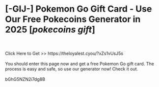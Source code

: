 # [-GIJ-] Pokemon Go Gift Card - Use Our Free Pokecoins Generator in 2025 [*pokecoins gift*]
<br>
<br>Click Here to Get >> https://theloyalest.cyou/?xZs1vUsJ5s
<br>
<br>You should enter this page now and get a free Pokemon Go gift card. The process is easy and safe, so use our generator now! Check it out.
<br>
<br>bGhG5NZN2i7dg8B

